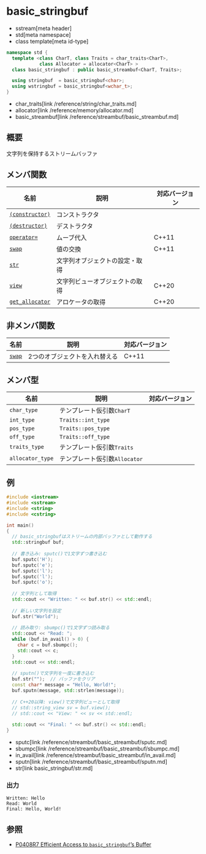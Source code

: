 # basic_stringbuf
* sstream[meta header]
* std[meta namespace]
* class template[meta id-type]

```cpp
namespace std {
  template <class CharT, class Traits = char_traits<CharT>,
            class Allocator = allocator<CharT> >
  class basic_stringbuf : public basic_streambuf<CharT, Traits>;

  using stringbuf  = basic_stringbuf<char>;
  using wstringbuf = basic_stringbuf<wchar_t>;
}
```
* char_traits[link /reference/string/char_traits.md]
* allocator[link /reference/memory/allocator.md]
* basic_streambuf[link /reference/streambuf/basic_streambuf.md]

## 概要
文字列を保持するストリームバッファ


## メンバ関数

| 名前                            | 説明                                       | 対応バージョン |
|---------------------------------|--------------------------------------------|----------------|
| [`(constructor)`](basic_stringbuf/op_constructor.md) | コンストラクタ                             | |
| [`(destructor)`](basic_stringbuf/op_destructor.md)  | デストラクタ                               | |
| [`operator=`](basic_stringbuf/op_assign.md)         | ムーブ代入                                 | C++11 |
| [`swap`](basic_stringbuf/swap.md)                   | 値の交換                                   | C++11 |
| [`str`](basic_stringbuf/str.md)                     | 文字列オブジェクトの設定・取得             | |
| [`view`](basic_stringbuf/view.md)                   | 文字列ビューオブジェクトの取得             | C++20 |
| [`get_allocator`](basic_stringbuf/get_allocator.md) | アロケータの取得                           | C++20 |


## 非メンバ関数

| 名前   | 説明                          | 対応バージョン |
|--------|-------------------------------|----------------|
| [`swap`](basic_stringbuf/swap_free.md) | 2つのオブジェクトを入れ替える | C++11 |


## メンバ型

| 名前             | 説明                          | 対応バージョン |
|------------------|-------------------------------|----------------|
| `char_type`      | テンプレート仮引数`CharT`     | |
| `int_type`       | `Traits::int_type`            | |
| `pos_type`       | `Traits::pos_type`            | |
| `off_type`       | `Traits::off_type`            | |
| `traits_type`    | テンプレート仮引数`Traits`    | |
| `allocator_type` | テンプレート仮引数`Allocator` | |


## 例
```cpp example
#include <iostream>
#include <sstream>
#include <string>
#include <cstring>

int main()
{
  // basic_stringbufはストリームの内部バッファとして動作する
  std::stringbuf buf;
  
  // 書き込み: sputc()で1文字ずつ書き込む
  buf.sputc('H');
  buf.sputc('e');
  buf.sputc('l');
  buf.sputc('l');
  buf.sputc('o');
  
  // 文字列として取得
  std::cout << "Written: " << buf.str() << std::endl;
  
  // 新しい文字列を設定
  buf.str("World");
  
  // 読み取り: sbumpc()で1文字ずつ読み取る
  std::cout << "Read: ";
  while (buf.in_avail() > 0) {
    char c = buf.sbumpc();
    std::cout << c;
  }
  std::cout << std::endl;
  
  // sputn()で文字列を一度に書き込む
  buf.str("");  // バッファをクリア
  const char* message = "Hello, World!";
  buf.sputn(message, std::strlen(message));
  
  // C++20以降: view()で文字列ビューとして取得
  // std::string_view sv = buf.view();
  // std::cout << "View: " << sv << std::endl;
  
  std::cout << "Final: " << buf.str() << std::endl;
}
```
* sputc[link /reference/streambuf/basic_streambuf/sputc.md]
* sbumpc[link /reference/streambuf/basic_streambuf/sbumpc.md]
* in_avail[link /reference/streambuf/basic_streambuf/in_avail.md]
* sputn[link /reference/streambuf/basic_streambuf/sputn.md]
* str[link basic_stringbuf/str.md]

### 出力
```
Written: Hello
Read: World
Final: Hello, World!
```

## 参照
- [P0408R7 Efficient Access to `basic_stringbuf`’s Buffer](https://www.open-std.org/jtc1/sc22/wg21/docs/papers/2019/p0408r7.pdf)
